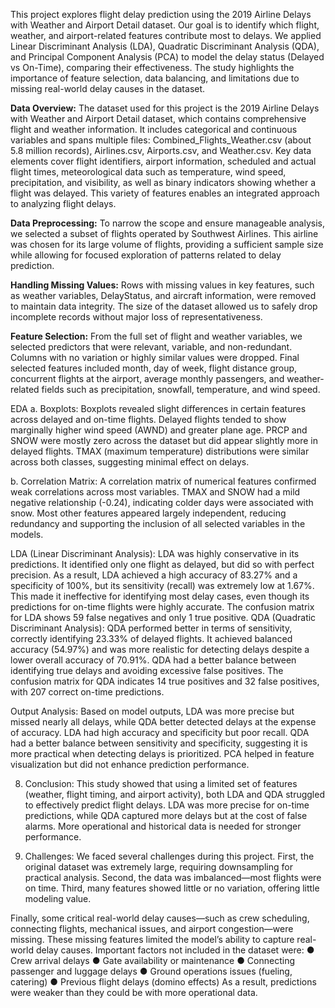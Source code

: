 This project explores flight delay prediction using the 2019 Airline Delays with Weather and
Airport Detail dataset. Our goal is to identify which flight, weather, and airport-related features
contribute most to delays. We applied Linear Discriminant Analysis (LDA), Quadratic
Discriminant Analysis (QDA), and Principal Component Analysis (PCA) to model the delay
status (Delayed vs On-Time), comparing their effectiveness. The study highlights the importance
of feature selection, data balancing, and limitations due to missing real-world delay causes in
the dataset.

**Data Overview:**
The dataset used for this project is the 2019 Airline Delays with Weather and Airport Detail
dataset, which contains comprehensive flight and weather information. It includes categorical
and continuous variables and spans multiple files: Combined_Flights_Weather.csv (about 5.8
million records), Airlines.csv, Airports.csv, and Weather.csv. Key data elements cover flight
identifiers, airport information, scheduled and actual flight times, meteorological data such as
temperature, wind speed, precipitation, and visibility, as well as binary indicators showing
whether a flight was delayed. This variety of features enables an integrated approach to
analyzing flight delays.

**Data Preprocessing:**
To narrow the scope and ensure manageable analysis, we selected a subset of flights operated
by Southwest Airlines. This airline was chosen for its large volume of flights, providing a
sufficient sample size while allowing for focused exploration of patterns related to delay
prediction.

**Handling Missing Values:**
Rows with missing values in key features, such as weather variables, DelayStatus, and aircraft
information, were removed to maintain data integrity. The size of the dataset allowed us to
safely drop incomplete records without major loss of representativeness.

**Feature Selection:**
From the full set of flight and weather variables, we selected predictors that were relevant,
variable, and non-redundant. Columns with no variation or highly similar values were dropped.
Final selected features included month, day of week, flight distance group, concurrent flights at
the airport, average monthly passengers, and weather-related fields such as precipitation,
snowfall, temperature, and wind speed.

EDA
a. Boxplots:
Boxplots revealed slight differences in certain features across delayed and on-time flights.
Delayed flights tended to show marginally higher wind speed (AWND) and greater plane age.
PRCP and SNOW were mostly zero across the dataset but did appear slightly more in delayed
flights. TMAX (maximum temperature) distributions were similar across both classes, suggesting
minimal effect on delays.

b. Correlation Matrix:
A correlation matrix of numerical features confirmed weak correlations across most variables.
TMAX and SNOW had a mild negative relationship (-0.24), indicating colder days were
associated with snow. Most other features appeared largely independent, reducing redundancy
and supporting the inclusion of all selected variables in the models.

LDA (Linear Discriminant Analysis):
LDA was highly conservative in its predictions. It identified only one flight as delayed, but did so
with perfect precision. As a result, LDA achieved a high accuracy of 83.27% and a specificity of
100%, but its sensitivity (recall) was extremely low at 1.67%. This made it ineffective for
identifying most delay cases, even though its predictions for on-time flights were highly
accurate. The confusion matrix for LDA shows 59 false negatives and only 1 true positive.
QDA (Quadratic Discriminant Analysis):
QDA performed better in terms of sensitivity, correctly identifying 23.33% of delayed flights. It
achieved balanced accuracy (54.97%) and was more realistic for detecting delays despite a
lower overall accuracy of 70.91%. QDA had a better balance between identifying true delays
and avoiding excessive false positives. The confusion matrix for QDA indicates 14 true positives
and 32 false positives, with 207 correct on-time predictions.

Output Analysis:
Based on model outputs, LDA was more precise but missed nearly all delays, while QDA better
detected delays at the expense of accuracy. LDA had high accuracy and specificity but poor
recall. QDA had a better balance between sensitivity and specificity, suggesting it is more
practical when detecting delays is prioritized. PCA helped in feature visualization but did not
enhance prediction performance.

8. Conclusion:
This study showed that using a limited set of features (weather, flight timing, and airport activity),
both LDA and QDA struggled to effectively predict flight delays. LDA was more precise for
on-time predictions, while QDA captured more delays but at the cost of false alarms. More
operational and historical data is needed for stronger performance.

10. Challenges:
We faced several challenges during this project. First, the original dataset was extremely large,
requiring downsampling for practical analysis. Second, the data was imbalanced—most flights
were on time. Third, many features showed little or no variation, offering little modeling value.

Finally, some critical real-world delay causes—such as crew scheduling, connecting flights,
mechanical issues, and airport congestion—were missing.
These missing features limited the model’s ability to capture real-world delay causes. Important
factors not included in the dataset were:
●
Crew arrival delays
●
Gate availability or maintenance
●
Connecting passenger and luggage delays
●
Ground operations issues (fueling, catering)
●
Previous flight delays (domino effects)
As a result, predictions were weaker than they could be with more operational data.
